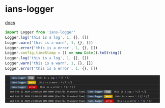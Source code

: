 # ians-logger

[docs](http://iansenne.com/ians-logger/docs)

```javascript
import Logger from 'ians-logger'
Logger.log('this is a log', 1, {}, [])
Logger.warn('this is a warn', 1, {}, [])
Logger.error('this is a error', 1, {}, [])
Logger.config.timeStamp = () => new Date().toString()
Logger.log('this is a log', 1, {}, [])
Logger.warn('this is a warn', 1, {}, [])
Logger.error('this is a error', 1, {}, [])
```

![preview of base Logger commands](./preview.png)
